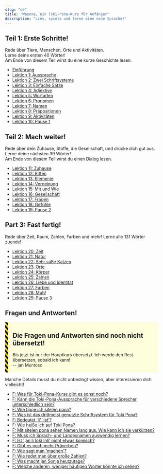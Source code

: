 ```yaml
---
slug: "de"
title: "Wasona, ein Toki-Pona-Kurs für Anfänger"
description: "Lies, spiele und lerne eine neue Sprache!"
---
```

## Teil 1: Erste Schritte!

Rede über Tiere, Menschen, Orte und Aktivitäten.  
Lerne deine ersten 40 Wörter!  
Am Ende von diesem Teil wirst du eine kurze Geschichte lesen.

* [Einführung](de/00)
* [Lektion 1: Aussprache](de/01)
* [Lektion 2: Zwei Schriftsysteme](de/02)
* [Lektion 3: Einfache Sätze](de/03)
* [Lektion 4: Adjektive](de/04)
* [Lektion 5: Wortarten](de/05)
* [Lektion 6: Pronomen](de/06)
* [Lektion 7: Namen](de/07)
* [Lektion 8: Präpositionen](de/08)
* [Lektion 9: Aktivitäten](de/09)
* [Lektion 10: Pause 1](de/10)

## Teil 2: Mach weiter!

Rede über dein Zuhause, Stoffe, die Gesellschaft, und drücke dich gut aus.  
Lerne deine nächsten 39 Wörter!  
Am Ende von diesem Teil wirst du einen Dialog lesen.

* [Lektion 11: Zuhause](de/11)
* [Lektion 12: Bitten](de/12)
* [Lektion 13: Elemente](de/13)
* [Lektion 14: Verneinung](de/14)
* [Lektion 15: Mit und Wie](de/15)
* [Lektion 16: Gesellschaft](de/16)
* [Lektion 17: Fragen](de/17)
* [Lektion 18: Gefühle](de/18)
* [Lektion 19: Pause 2](de/19)

## Part 3: Fast fertig!

Rede über Zeit, Raum, Zahlen, Farben und mehr!
Lerne alle 131 Wörter zuende!

* [Lektion 20: Zeit](de/20)
* [Lektion 21: Natur](de/21)
* [Lektion 22: Sehr süße Katzen](de/22)
* [Lektion 23: Orte](de/23)
* [Lektion 24: Körper](de/24)
* [Lektion 25: Zahlen](de/25)
* [Lektion 26: Liebe und Identität](de/26)
* [Lektion 27: Farben](de/27)
* [Lektion 28: Muh!](de/28)
* [Lektion 29: Pause 3](de/29)

## Fragen und Antworten!


<div style="
    margin: 10px 0;
    padding: 2px 15px;
    background: #ffff0022;
    border-left-width: 10px;
    border-left-style: solid;
    border-image: repeating-linear-gradient(
        45deg,
        black,
        black              5px,
        gold 5px,
        gold 10px
    ) 10;
">

## Die Fragen und Antworten sind noch nicht übersetzt!

Bis jetzt ist nur der Hauptkurs übersetzt. Ich werde den Rest übersetzen, sobald ich kann!  
-- jan Muntoso

</div>

Manche Details musst du nicht unbedingt wissen, aber interessieren dich vielleicht!

* [F: Was für Toki-Pona-Kurse gibt es sonst noch?](de/other-courses)
* [F: Kann die Toki-Pona-Aussprache für verschiedene Sprecher unterschiedlich sein?](de/sound-variation)
* [F: Wie tippe ich sitelen pona?](de/fonts)
* [F: Was ist das drittmeist genutzte Schriftsystem für Toki Pona?](de/sitelen-sitelen)
* [F: Bedeutet 'li' 'ist'?](de/li-and-is)
* [F: Wie heiße ich auf Toki Pona?](de/make-a-name)
* [F: Mit sitelen pona sehen Namen lang aus. Wie kann ich sie verkürzen?](de/simpler-cartouches)
* [F: Muss ich Sprach- und Landesnamen auswendig lernen?](de/languages-countries)
* [F: Ist 'jan li toki Inli' nicht etwas komisch?](de/named-verbs)
* [F: Gibt es noch mehr Präverben?](de/more-preverbs)
* [F: Wie sagt man 'machen'?](de/doing)
* [F: Wie redet man über große Zahlen?](de/large-numbers)
* [F: Was macht jan Sonja heutzutage?](de/jan-sonja)
* [F: Welche anderen, weniger häufigen Wörter könnte ich sehen?](de/uncommon-words)
